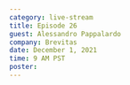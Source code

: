 ```yaml
---
category: live-stream
title: Episode 26
guest: Alessandro Pappalardo
company: Brevitas
date: December 1, 2021
time: 9 AM PST
poster: 
---
```

